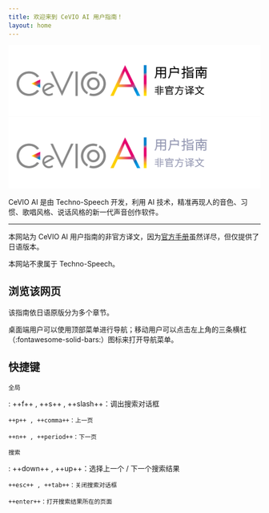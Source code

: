 ```yaml
---
title: 欢迎来到 CeVIO AI 用户指南！
layout: home
---
```


![header](intro/images/header_image_title.png#only-light)
![header](intro/images/header_image_title_dark.png#only-dark)

CeVIO AI 是由 Techno-Speech 开发，利用 AI 技术，精准再现人的音色、习惯、歌唱风格、说话风格的新一代声音创作软件。

---

本网站为 CeVIO AI 用户指南的非官方译文，因为[官方手册](https://cevio.jp/guide/cevio_ai/)虽然详尽，但仅提供了日语版本。

本网站不隶属于 Techno-Speech。

## 浏览该网页

该指南依日语原版分为多个章节。

桌面端用户可以使用顶部菜单进行导航；移动用户可以点击左上角的三条横杠（:fontawesome-solid-bars:）图标来打开导航菜单。

## 快捷键

`全局`

:   ++f++ , ++s++ , ++slash++：调出搜索对话框

    ++p++ , ++comma++：上一页

    ++n++ , ++period++：下一页

`搜索`

:   ++down++ , ++up++：选择上一个 / 下一个搜索结果

    ++esc++ , ++tab++：关闭搜索对话框

    ++enter++：打开搜索结果所在的页面

<!-- ## 免责声明

> お客様が当サイトからリンクが張られている第三者のウェブサイト、または当サイトへリンクを張っている第三者のウェブサイトから取得された各種情報のご利用によって生じたいかなる損害についても責任を負いません。
>
> 对于用户使用从本网站链接的第三方网站或与本网站链接的第三方网站获得的信息而引起的任何损失或损害，本站不承担任何责任。 -->
